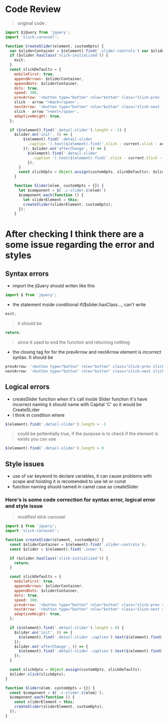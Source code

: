 # Code Review
> original code :
```javascript
import $jQuery from 'jquery';
import 'slick-carousel';

function CreateSlider(element, customOpts) {
  var $sliderContainer = $(element).find('.slider-controls') var $slider = $(element).find('.inner')
  if ($slider.hasClass('slick-initialized')) {
    exit;
  }
  const slickDefaults = {
    mobileFirst: true,
    appendArrows: $sliderContainer,
    appendDots: $sliderContainer,
    dots: true,
    speed: 300,
    prevArrow: '<button type="button" role="button" class="slick-prev
    slick - arrow ">back</span>',
    nextArrow: '<button type="button" role="button" class="slick-next
    slick - arrow ">next</span>',
    adaptiveHeight: true,
  };

  if ($(element).find('.detail-slider').length > -1) {
    $slider.on('init', () => {
        $(element).find('.detail-slider
          .caption ').text($(element).find('.slick - current.slick - active.caption ').text());
        }); $slider.on('afterChange', () => {
          $(element).find('.detail-slider
            .caption ').text($(element).find('.slick - current.slick - active.caption ').text());
          });
      }
      const slickOpts = Object.assign(customOpts, slickDefaults); $slider.slick(slickOpts);
    }

    function Slider(elem, customOpts = {}) {
      let $component = $(`.c-slider.${elem}`)
      $component.each(function () {
        let sliderElement = this;
        createSlider(sliderElement, customOpts);
      });
    }
```

# After checking I think there are a some issue regarding the error and styles

## Syntax errors
+ import the jQuery should writen like this
```javascript
import $ from 'jquery';
```
+ the statement inside conditional if($slider.hasClass..., can't write 
```javascript
exit;
```
> it should be 
```javascript
return;
```
> since it used to end the function and returning nothing
+ the closing tag for </span> for the prevArrow and nextArrow element is incorrect syntax. It should be </button>
```javascript
prevArrow: '<button type="button" role="button" class="slick-prev slick-arrow">back</button>',
nextArrow: '<button type="button" role="button" class="slick-next slick-arrow">next</button>',
```
## Logical errors
+ createSlider function when it's call inside Slider function it's have incorrect naming 
it should name with Capital 'C' so it would be CreateSLider
+ I think in condition where 
```javascript
$(element).find('.detail-slider').length > -1
```
> could be pottentially true, if the purpose is to check if the element is exists you can use
```javascript
$(element).find('.detail-slider').length > 0
```
## Style issues
+ use of var keyword to declare variables, it can cause problems with scope and hoisting it is recomended to use let or const
+ function naming should named in camel case as createSlider

### Here's is some code correction for syntax error, logical error and style issue
> modified slick carousel
```javascript
import $ from 'jquery';
import 'slick-carousel';

function createSlider(element, customOpts) {
  const $sliderContainer = $(element).find('.slider-controls');
  const $slider = $(element).find('.inner');

  if ($slider.hasClass('slick-initialized')) {
    return;
  }

  const slickDefaults = {
    mobileFirst: true,
    appendArrows: $sliderContainer,
    appendDots: $sliderContainer,
    dots: true,
    speed: 300,
    prevArrow: '<button type="button" role="button" class="slick-prev slick-arrow">back</button>',
    nextArrow: '<button type="button" role="button" class="slick-next slick-arrow">next</button>',
    adaptiveHeight: true,
  };

  if ($(element).find('.detail-slider').length > 0) {
    $slider.on('init', () => {
      $(element).find('.detail-slider .caption').text($(element).find('.slick-current.slick-active .caption').text());
    });
    $slider.on('afterChange', () => {
      $(element).find('.detail-slider .caption').text($(element).find('.slick-current.slick-active .caption').text());
    });
  }

  const slickOpts = Object.assign(customOpts, slickDefaults);
  $slider.slick(slickOpts);
}

function Slider(elem, customOpts = {}) {
  const $component = $(`.c-slider.${elem}`);
  $component.each(function () {
    const sliderElement = this;
    createSlider(sliderElement, customOpts);
  });
}

```
